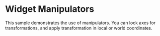 # Widget Manipulators

This sample demonstrates the use of manipulators. You can lock axes for transformations, and apply transformation in local or world coordinates.